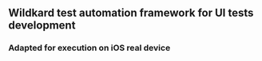 ## Wildkard test automation framework for UI tests development

### Adapted for execution on iOS real device